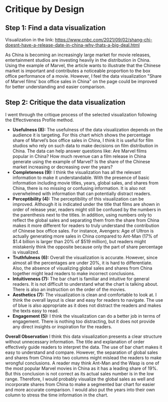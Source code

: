 # Critique by Design

## Step 1: Find a data visualization

Visualization in the link: https://www.cnbc.com/2021/09/02/shang-chi-doesnt-have-a-release-date-in-china-why-thats-a-big-deal.html

As China is becoming an increasingly large market for movie releases, entertainment studios are investing heavily in the distribution in China. Using the example of Marvel, the article wants to illustrate that the Chinese market is important and contributes a noticeable proportion to the box office performance of a movie. However, I feel the data visualization "Share of Marvel films' box office sales in China" on the page could be improved for better understanding and easier comparison.

## Step 2: Critique the data visualization
I went through the critique process of the selected visualization following the Effectiveness Profile method.

- **Usefulness (8):** The usefulness of the data visualization depends on the audience it is targeting. For this chart which shows the percentage share of Marvel’s box office sales in China, I think it is useful for film studios who rely on such data to make decisions on film distribution in China. The data can help answer questions like: Are Marvel films popular in China? How much revenue can a film release in China generate using the example of Marvel? Is the share of the Chinese market increasing or decreasing over the years?
- **Completeness (9):** I think the visualization has all the relevant information to make it understandable. With the presence of basic information including movie titles, years, global sales, and shares from China, there is no missing or confusing information. It is also not overwhelmed with information that can potentially distract readers.
- **Perceptibility (4):** The perceptibility of this visualization can be improved. Although it is indicated under the title that films are shown in order of release year, readers might still be confused by the numbers in the parenthesis next to the titles. In addition, using numbers only to reflect the global sales and separating them from the share from China makes it more different for readers to truly understand the contribution of Chinese box office sales. For instance, Avengers: Age of Ultron is actually generating more sales in China compared to Ant-Man (17% of $1.4 billion is larger than 20% of $519 million), but readers might mistakenly think the opposite because only the part of share percentage is visualized.
- **Truthfulness (6):** Overall the visualization is accurate. However, since almost all the percentages are under 20%, it is hard to differentiate. Also, the absence of visualizing global sales and shares from China together might lead readers to make incorrect conclusions.
- **Intuitiveness (7):** The bar chart is familiar and intuitive for general readers. It is not difficult to understand what the chart is talking about. There is also an instruction on the order of the movies.
- **Aesthetics (7):** The visualization is clean and comfortable to look at. I think the overall layout is clear and easy for readers to navigate. The use of blue is also appropriate as it does not distract the readers and makes the texts easy to read.
- **Engagement (5):** I think the visualization can do a better job in terms of engagement. There is nothing too distracting, but it does not provide any direct insights or inspiration for the readers.

**Overall Observation**
I think this data visualization presents a clear structure without unnecessary information. The title and explanation of order effectively guide readers to interpret the data. The use of bar chart makes it easy to understand and compare. However, the separation of global sales and shares from China into two columns might mislead the readers to make wrongful conclusions. A reader may think Ant-Man and the Wasp is one of the most popular Marvel movies in China as it has a leading share of 19%. But this conclusion is not correct as its actual sales number is in the low range. Therefore, I would probably visualize the global sales as well and incorporate shares from China to make a segmented bar chart for easier and more accurate comparison. I would also put the years into their own column to stress the time information in the chart.
